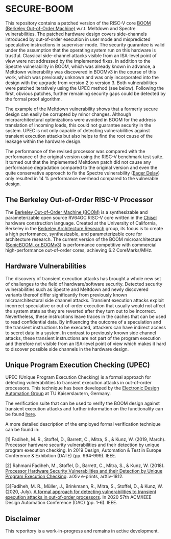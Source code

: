 # SECURE-BOOM
This repository contains a patched version of the RISC-V core [BOOM (Berkeley Out-of-Order Machine)](https://github.com/riscv-boom/riscv-boom) w.r.t. Meltdown and Spectre vulnerabilities. The patched hardware design covers side-channels introduced by out-of-order execution in user mode and mispredicted speculative instructions in supervisor mode. The security guarantee is valid under the assumption that the operating system run on this hardware is trustful. Classical side-channel attacks visible from an ISA-level point of view were not addressed by the implemented fixes. In addition to the Spectre vulnerability in BOOM, which was already known in advance, a Meltdown vulnerability was discovered in BOOMv3 in the course of this work, which was previously unknown and was only incorporated into the design with the upgrade from version 2 to version 3. Both vulnerabilities were patched iteratively using the UPEC method (see below). Following the first, obvious patches, further remaining security gaps could be detected by the formal proof algorithm. 

The example of the Meltdown vulnerability shows that a formerly secure design can easily be corrupted by minor changes. 
Although microarchitectural optimizations were avoided in BOOM for the address translation of incoming loads, this could not guarantee security in the system. 
UPEC is not only capable of detecting vulnerabilities against transient execution attacks but also helps to find the root cause of the leakage within the hardware design. 

The performance of the revised processor was compared with the performance of the original version using the RISC-V benchmark test suite. 
It turned out that the implemented Meltdown patch did not cause any performance degradation compared to the original version and even the quite conservative approach to fix the Spectre vulnerability ([Eager Delay](https://dl.acm.org/doi/10.1145/3307650.3322216)) only resulted in 14 % performance overhead compared to the vulnerable design.


## The Berkeley Out-of-Order RISC-V Processor

The [Berkeley Out-of-Order Machine (BOOM)](https://github.com/riscv-boom/riscv-boom) is a synthesizable and parameterizable open source RV64GC RISC-V core written in the [Chisel](https://chisel.eecs.berkeley.edu/) hardware construction language.
Created at the University of California, Berkeley in the [Berkeley Architecture Research](https://bar.eecs.berkeley.edu/) group, its focus is to create a high performance, synthesizable, and parameterizable core for architecture research.
The current version of the BOOM microarchitecture ([SonicBOOM, or BOOMv3](https://carrv.github.io/2020/papers/CARRV2020_paper_15_Zhao.pdf)) is performance competitive with commercial high-performance out-of-order cores, achieving 6.2 CoreMarks/MHz.

## Hardware Vulnerabilities

The discovery of transient execution attacks has brought a whole new set of challenges to the field of hardware/software security. 
Detected security vulnerabilities such as Spectre and Meltdown and newly discovered variants thereof differ significantly from previously known microarchitectural side channel attacks. Transient execution attacks exploit incorrect speculative or out-of-order execution that usually would not affect the system state as they are reverted after they turn out to be incorrect. Nevertheless, these instructions leave traces in the caches that can be used to read confidential data. 
By influencing the outcome of a speculation and the transient instructions to be executed, attackers can have indirect access to secret data in a system. 
In contrast to previously known side channel attacks, these transient instructions are not part of the program execution and therefore not visible from an ISA-level point of view which makes it hard to discover possible side channels in the hardware design.


## Unique Program Execution Checking (UPEC)

UPEC (Unique Program Execution Checking) is a formal approach for detecting vulnerabilities to transient execution attacks in out-of-order processors. This technique has been developed by the [Electronic Design Automation Group](https://www.eit.uni-kl.de/eis/research/) at TU Kaiserslautern, Germany.

The verification suite that can be used to verify the BOOM design against transient execution attacks and further information on the functionality can be found [here](https://github.com/TUK-EIS/upec-boom-verification-suite).

A more detailed description of the employed formal verification technique can be found in:

[1] Fadiheh, M. R., Stoffel, D., Barrett, C., Mitra, S., & Kunz, W. (2019, March). Processor hardware security vulnerabilities and their detection by unique program execution checking. In 2019 Design, Automation & Test in Europe Conference & Exhibition (DATE) (pp. 994-999). IEEE.

[2] Rahmani Fadiheh, M., Stoffel, D., Barrett, C., Mitra, S., & Kunz, W. (2018). [Processor Hardware Security Vulnerabilities and their Detection by Unique Program Execution Checking](https://arxiv.org/abs/1812.04975). arXiv e-prints, arXiv-1812. 

[3]Fadiheh, M. R., Müller, J., Brinkmann, R., Mitra, S., Stoffel, D., & Kunz, W. (2020, July). [A formal approach for detecting vulnerabilities to transient execution attacks in out-of-order processors](https://ieeexplore.ieee.org/document/9218572). In 2020 57th ACM/IEEE Design Automation Conference (DAC) (pp. 1-6). IEEE.


## Disclaimer

This reporitory is a work-in-progress and remains in active development.
